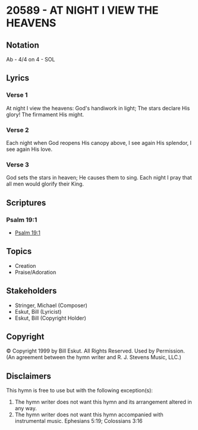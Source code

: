 # 20589 - AT NIGHT I VIEW THE HEAVENS

## Notation

Ab - 4/4 on 4 - SOL

## Lyrics

### Verse 1

At night I view the heavens: God's handiwork in light; The stars declare His glory! The firmament His might.

### Verse 2

Each night when God reopens His canopy above, I see again His splendor, I see again His love.

### Verse 3

God sets the stars in heaven; He causes them to sing. Each night I pray that all men would glorify their King.


## Scriptures

### Psalm 19:1

- [Psalm 19:1](https://www.biblegateway.com/passage/?search=Psalm%2019%3A1)


## Topics

- Creation
- Praise/Adoration

## Stakeholders

- Stringer, Michael (Composer)
- Eskut, Bill (Lyricist)
- Eskut, Bill (Copyright Holder)

## Copyright

© Copyright 1999 by Bill Eskut. All Rights Reserved. Used by Permission.
(An agreement between the hymn writer and R. J. Stevens Music, LLC.)

## Disclaimers

This hymn is free to use but with the following exception(s):
1. The hymn writer does not want this hymn and its arrangement altered in any way.
2. The hymn writer does not want this hymn accompanied with instrumental music.
Ephesians 5:19; Colossians 3:16

